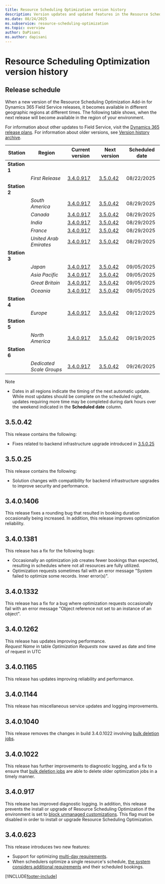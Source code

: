 ```yaml
---
title: Resource Scheduling Optimization version history
description: Version updates and updated features in the Resource Scheduling Optimization Add-in for Dynamics 365 Field Service.
ms.date: 08/24/2025
ms.subservice: resource-scheduling-optimization
ms.topic: overview
author: DaPisani
ms.author: dapisani
---
```


# Resource Scheduling Optimization version history

## Release schedule

When a new version of the Resource Scheduling Optimization Add-in for Dynamics 365 Field Service releases, it becomes available in different geographic regions at different times. The following table shows, when the next release will become available in the region of your environment.

For information about other updates to Field Service, visit the [Dynamics 365 release plans](/dynamics365/release-plans/).
For information about older versions, see [Version history archive](version-history-archive.md#resource-scheduling-optimization-add-in).

|Station | Region | Current version | Next version |  Scheduled date
|------| -------|-------|-----|------|
|**Station 1** | | |  | |
| | *First Release* | [3.4.0.917](#340917) | [3.5.0.42](#35042) | 08/22/2025
|**Station 2** | | |  | |
| | *South America* | [3.4.0.917](#340917) | [3.5.0.42](#35042) | 08/29/2025
| | *Canada* | [3.4.0.917](#340917)  | [3.5.0.42](#35042) | 08/29/2025
| | *India* | [3.4.0.917](#340917) | [3.5.0.42](#35042) | 08/29/2025
| | *France* | [3.4.0.917](#340917) | [3.5.0.42](#35042) | 08/29/2025
| | *United Arab Emirates* | [3.4.0.917](#340917) | [3.5.0.42](#35042) | 08/29/2025
|**Station 3** | |  |  | |
| | *Japan* |  [3.4.0.917](#340917)| [3.5.0.42](#35042) | 09/05/2025
| | *Asia Pacific* | [3.4.0.917](#340917) | [3.5.0.42](#35042) | 09/05/2025
| | *Great Britain* |[3.4.0.917](#340917) | [3.5.0.42](#35042) | 09/05/2025
| | *Oceania* | [3.4.0.917](#340917) | [3.5.0.42](#35042) | 09/05/2025
|**Station 4** | |  |  | |
| | *Europe* | [3.4.0.917](#340917) | [3.5.0.42](#35042) | 09/12/2025
|**Station 5** | |  |  | |
| | *North America* | [3.4.0.917](#340917) | [3.5.0.42](#35042) | 09/19/2025
|**Station 6** | |  |  | |
| | *Dedicated Scale Groups* | [3.4.0.917](#340917) | [3.5.0.42](#35042) | 09/26/2025

>[!NOTE]
>
> - Dates in all regions indicate the timing of the next automatic update. While most updates should be complete on the scheduled night, updates requiring more time may be completed during dark hours over the weekend indicated in the **Scheduled date** column.

## 3.5.0.42
This release contains the following:
- Fixes related to backend infrastructure upgrade introduced in [3.5.0.25](#35025)

## 3.5.0.25
This release contains the following:
- Solution changes with compatibility for backend infrastructure upgrades to improve security and performance.

## 3.4.0.1406

This release fixes a rounding bug that resulted in booking duration occasionally being increased. In addition, this release improves optimization reliability.

## 3.4.0.1381

This release has a fix for the following bugs:
- Occasionally an optimization job creates fewer bookings than expected, resulting in schedules where not all resources are fully utilized.
- Optimization requests sometimes fail with an error message "System failed to optimize some records. Inner error(s)".

## 3.4.0.1332

This release has a fix for a bug where optimization requests occasionally fail with an error message "Object reference not set to an instance of an object".

## 3.4.0.1262

This release has updates improving performance.  
_Request Name_ in table _Optimization Requests_ now saved as date and time of request in UTC

## 3.4.0.1165

This release has updates improving reliability and performance.

## 3.4.0.1144

This release has miscellaneous service updates and logging improvements.

## 3.4.0.1040

This release removes the changes in build 3.4.0.1022 involving [bulk deletion jobs](rso-administration.md#bulk-deletion-jobs).

## 3.4.0.1022

This release has further improvements to diagnostic logging, and a fix to ensure that [bulk deletion jobs](rso-administration.md#bulk-deletion-jobs) are able to delete older optimization jobs in a timely manner.

## 3.4.0.917

This release has improved diagnostic logging. In addition, this release prevents the install or upgrade of Resource Scheduling Optimization if the environment is set to [block unmanaged customizations](/power-platform/alm/block-unmanaged-customizations). This flag must be disabled in order to install or upgrade Resource Scheduling Optimization.

## 3.4.0.623

This release introduces two new features:

- Support for optimizing [multi-day requirements](rso-multi-day.md).
- When schedulers optimize a single resource's schedule, [the system considers additional requirements](rso-single-resource-optimization.md) and their scheduled bookings.



[!INCLUDE[footer-include](../includes/footer-banner.md)]
